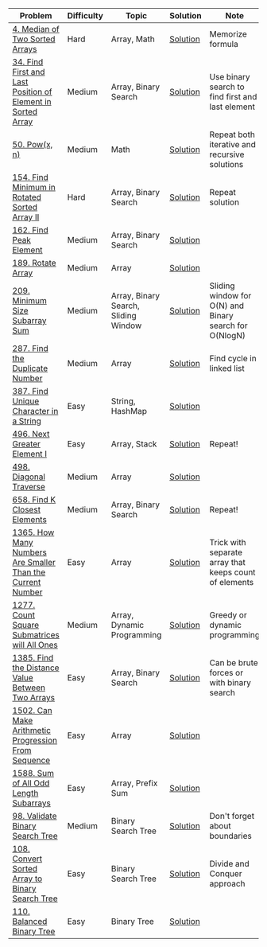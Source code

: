 
| Problem                                                                                                                                               | Difficulty | Topic                                | Solution                                                                                           | Note                                                   |
|-------------------------------------------------------------------------------------------------------------------------------------------------------|------------|--------------------------------------|----------------------------------------------------------------------------------------------------|--------------------------------------------------------|
| [4. Median of Two Sorted Arrays](https://leetcode.com/problems/find-first-and-last-position-of-element-in-sorted-array/)                              | Hard       | Array, Math                          | [Solution](https://github.com/khaydarov/cs-labs/tree/master/leetcode/learn/array/4)                | Memorize formula                                       |
| [34. Find First and Last Position of Element in Sorted Array](https://leetcode.com/problems/find-first-and-last-position-of-element-in-sorted-array/) | Medium     | Array, Binary Search                 | [Solution](https://github.com/khaydarov/cs-labs/tree/master/leetcode/learn/array/34)               | Use binary search to find first and last element       |
| [50. Pow(x, n)](https://leetcode.com/problems/powx-n/)                                                                                                | Medium     | Math                                 | [Solution](https://github.com/khaydarov/cs-labs/tree/master/leetcode/learn/array/50)               | Repeat both iterative and recursive solutions          |
| [154. Find Minimum in Rotated Sorted Array II](https://leetcode.com/problems/find-minimum-in-rotated-sorted-array-ii/)                                | Hard       | Array, Binary Search                 | [Solution](https://github.com/khaydarov/cs-labs/tree/master/leetcode/learn/array/154)              | Repeat solution                                        |
| [162. Find Peak Element](https://leetcode.com/problems/find-peak-element/)                                                                            | Medium     | Array, Binary Search                 | [Solution](https://github.com/khaydarov/cs-labs/tree/master/leetcode/learn/array/162)              |                                                        |
| [189. Rotate Array](https://leetcode.com/problems/rotate-array/)                                                                                      | Medium     | Array                                | [Solution](https://github.com/khaydarov/cs-labs/tree/master/leetcode/learn/array/189)              |                                                        |
| [209. Minimum Size Subarray Sum](https://leetcode.com/problems/minimum-size-subarray-sum/)                                                            | Medium     | Array, Binary Search, Sliding Window | [Solution](https://github.com/khaydarov/cs-labs/tree/master/leetcode/learn/array/209)              | Sliding window for O(N) and Binary search for O(NlogN) |
| [287. Find the Duplicate Number](https://leetcode.com/problems/find-the-duplicate-number/)                                                            | Medium     | Array                                | [Solution](https://github.com/khaydarov/cs-labs/tree/master/leetcode/learn/array/287)              | Find cycle in linked list                              |
| [387. Find Unique Character in a String](https://leetcode.com/problems/first-unique-character-in-a-string/)                                           | Easy       | String, HashMap                      | [Solution](https://github.com/khaydarov/cs-labs/tree/master/leetcode/learn/array/387)              |                                                        |
| [496. Next Greater Element I](https://leetcode.com/problems/next-greater-element-i/)                                                                  | Easy       | Array, Stack                         | [Solution](https://github.com/khaydarov/cs-labs/tree/master/leetcode/learn/array/496)              | Repeat!                                                |
| [498. Diagonal Traverse](https://leetcode.com/problems/diagonal-traverse/)                                                                            | Medium     | Array                                | [Solution](https://github.com/khaydarov/cs-labs/tree/master/leetcode/learn/array/498)              |                                                        |
| [658. Find K Closest Elements](https://leetcode.com/problems/find-k-closest-elements/)                                                                | Medium     | Array, Binary Search                 | [Solution](https://github.com/khaydarov/cs-labs/tree/master/leetcode/learn/array/658)              | Repeat!                                                |
| [1365. How Many Numbers Are Smaller Than the Current Number](https://leetcode.com/problems/how-many-numbers-are-smaller-than-the-current-number/)     | Easy       | Array                                | [Solution](https://github.com/khaydarov/cs-labs/tree/master/leetcode/learn/array/1365)             | Trick with separate array that keeps count of elements |
| [1277. Count Square Submatrices will All Ones](https://leetcode.com/problems/count-square-submatrices-with-all-ones/)                                 | Medium     | Array, Dynamic Programming           | [Solution](https://github.com/khaydarov/cs-labs/tree/master/leetcode/learn/array/1277)             | Greedy or dynamic programming                          |
| [1385. Find the Distance Value Between Two Arrays](https://leetcode.com/problems/find-the-distance-value-between-two-arrays)                          | Easy       | Array, Binary Search                 | [Solution](https://github.com/khaydarov/cs-labs/tree/master/leetcode/learn/array/1385)             | Can be brute forces or with binary search              |
| [1502. Can Make Arithmetic Progression From Sequence](https://leetcode.com/problems/can-make-arithmetic-progression-from-sequence/description/)       | Easy       | Array                                | [Solution](https://github.com/khaydarov/cs-labs/tree/master/leetcode/learn/array/1385)             |                                                        |
| [1588. Sum of All Odd Length Subarrays](https://leetcode.com/problems/sum-of-all-odd-length-subarrays)                                                | Easy       | Array, Prefix Sum                    | [Solution](https://github.com/khaydarov/cs-labs/tree/master/leetcode/learn/array/1588)             |                                                        |
| [98. Validate Binary Search Tree](https://leetcode.com/problems/validate-binary-search-tree/)                                                         | Medium     | Binary Search Tree                   | [Solution](https://github.com/khaydarov/cs-labs/tree/master/leetcode/learn/binary-search-tree/98)  | Don't forget about boundaries                          |
| [108. Convert Sorted Array to Binary Search Tree](https://leetcode.com/problems/convert-sorted-array-to-binary-search-tree)                           | Easy       | Binary Search Tree                   | [Solution](https://github.com/khaydarov/cs-labs/tree/master/leetcode/learn/binary-search-tree/108) | Divide and Conquer approach                            |
| [110. Balanced Binary Tree](https://leetcode.com/problems/balanced-binary-tree)                                                                       | Easy       | Binary Tree                          | [Solution](https://github.com/khaydarov/cs-labs/tree/master/leetcode/learn/binary-search-tree/110) |                                                        |